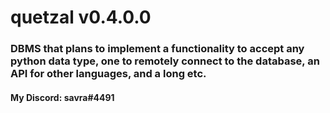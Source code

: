 # quetzal v0.4.0.0
### DBMS that plans to implement a functionality to accept any python data type, one to remotely connect to the database, an API for other languages, and a long etc.

#### My Discord: savra#4491
